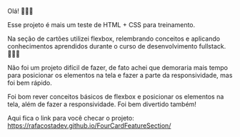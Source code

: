 Olá! 🙋🏾‍♂️

Esse projeto é mais um teste de HTML + CSS para treinamento.

Na seção de cartões utilizei flexbox, relembrando conceitos e aplicando conhecimentos aprendidos durante o curso de desenvolvimento fullstack. 👨🏾‍💻

Não foi um projeto difícil de fazer, de fato achei que demoraria mais tempo para posicionar os elementos na tela e fazer a parte da responsividade, mas foi bem rápido.

Foi bom rever conceitos básicos de flexbox e posicionar os elementos na tela, além de fazer a responsividade. Foi bem divertido também!

Aqui fica o link para você checar o projeto: https://rafacostadev.github.io/FourCardFeatureSection/
